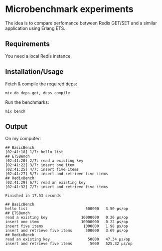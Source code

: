 # Microbenchmark experiments

The idea is to compare perfomance between Redis GET/SET and a similar application using Erlang ETS.

## Requirements

You need a local Redis instance.

## Installation/Usage

Fetch & compile the required deps:

```mix do deps.get, deps.compile```

Run the benchmarks:

```mix bench```

## Output

On my computer:

```
## BasicBench
[02:41:18] 1/7: hello list
## ETSBench
[02:41:20] 2/7: read a existing key
[02:41:22] 3/7: insert one item
[02:41:25] 4/7: insert five items
[02:41:27] 5/7: insert and retrieve five items
## RedixBench
[02:41:29] 6/7: read an existing key
[02:41:32] 7/7: insert and retrieve five items

Finished in 17.53 seconds

## BasicBench
hello list                          500000   3.50 µs/op
## ETSBench
read a existing key               10000000   0.20 µs/op
insert one item                   10000000   0.22 µs/op
insert five items                  1000000   1.98 µs/op
insert and retrieve five items      500000   3.69 µs/op
## RedixBench
read an existing key                 50000   47.34 µs/op
insert and retrieve five items        5000   525.32 µs/op
```
